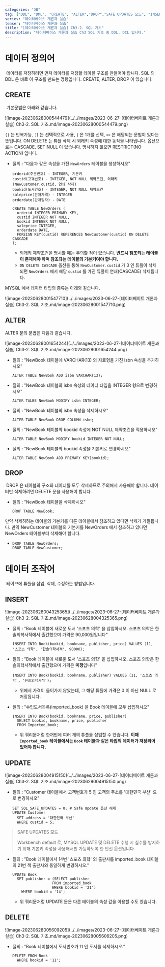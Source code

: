 ```yaml
---
categories: "DB"
tag: ["DDL", "DML", "CREATE", "ALTER","DROP","SAFE UPDATES 모드", "INSERT", "UPDATE", "DELETE"]
series: "데이터베이스 개론과 실습"
teaser: "데이터베이스 개론과 실습"
title: "[데이터베이스 개론과 실습] Ch3-2. SQL 기초"
description: "데이터베이스 개론과 실습 Ch3 SQL 기초 중 DDL, DCL 입니다."
---
```


# 데이터 정의어

​	데이터를 저장하려면 먼저 데이터를 저장할 테이블 구조를 만들어야 합니다. SQL 의 DDL 은 바로 이 구조를 만드는 명령입니다. CREATE, ALTER, DROP 이 있습니다.

## CREATE

​	기본문법은 아래와 같습니다.

![image-20230628000544479](../../images/2023-06-27-[데이터베이트 개론과 실습] Ch3-2. SQL 기초.md/image-20230628000544479.png)

`{}` 는 반복가능, `[]` 는 선택적으로 사용, `|` 은 1개를 선택, `<>` 은 해당되는 문법이 있다는 뜻입니다. ON DELETE 는 튜플 삭제 시 외래키 속성에 대한 동작을 나타냅니다. 옵션으로는 CASCADE, SET NULL 이 있습니다. 명시하지 않으면 RESTRICT(NO ACTION) 입니다.

- 질의 : "다음과 같은 속성을 가진 `NewOrders` 테이블을 생성하시오"

  ```
  orderid(주문번호) - INTEGER, 기본키
  custid(고객번호) - INTEGER, NOT NULL 제약조건, 외래키(NewCustomer.custid, 연쇄 삭제)
  bookid(도서번호) - INTEGER, NOT NULL 제약조건
  saleprice(판매가격) - INTEGER
  orderdate(판매일자) - DATE
  ```

  ```mysql
  CREATE TABLE NewOrders (
  	orderid INTEGER PRIMARY KEY,
  	custid INTEGER NOT NULL,
  	bookid INTEGER NOT NULL,
  	saleprice INTEGER,
  	orderdate DATE,
  	FOREIGN KEY(custid) REFERENCES NewCustomer(custid) ON DELETE CASCADE
  );
  ```

  - 외래키 제약조건을 명시할 때는 주의할 점이 있습니다. **반드시 참조되는 테이블이 존재해야 하며 참조되는 테이블의 기본키여야 합니다.**
  - `ON DELETE CASCADE` 옵션을 통해 `NewCustomer.custid` 가 3 인 튜플이 삭제되면 `NewOrders` 에서 해당 `custid` 를 가진 튜플이 연쇄(CASCADE) 삭제됩니다.

MYSQL 에서 데이터 타입의 종류는 아래와 같습니다.

![image-20230628001547710](../../images/2023-06-27-[데이터베이트 개론과 실습] Ch3-2. SQL 기초.md/image-20230628001547710.png)

## ALTER

ALTER 문의 문법은 다음과 같습니다.

![image-20230628001654244](../../images/2023-06-27-[데이터베이트 개론과 실습] Ch3-2. SQL 기초.md/image-20230628001654244.png)

- 질의 : "NewBook 테이블에 VARCHAR(13) 의 자료형을 가진 isbn 속성을 추가하시오"

  ```mysql
  ALTER TABLE NewBook ADD isbn VARCHAR(13);
  ```

- 질의 : "NewBook 테이블의 isbn 속성의 데이터 타입을 INTEGER 형으로 변경하시오"

  ```mysql
  ALTER TALBE NewBook MODIFY isbn INTEGER;
  ```

- 질의 : "NewBook 테이블의 isbn 속성을 삭제하시오"

  ```mysql
  ALTER TABLE NewBook DROP COLUMN isbn;
  ```

- 질의 : "NewBook 테이블의 bookid 속성에 NOT NULL 제약조건을 적용하시오"

  ```mysql
  ALTER TABLE NewBook MODIFY bookid INTEGER NOT NULL;
  ```

- 질의 : "NewBook 테이블의 bookid 속성을 기본키로 변경하시오"

  ```mysql
  ALTER TABLE NewBook ADD PRIMARY KEY(bookid);
  ```

## DROP

​	DROP 은 테이블의 구조와 데이터를 모두 삭제하므로 주의해서 사용해야 합니다. 데이터만 삭제하려면 DELETE 문을 사용해야 합니다.

- 질의 : "NewBook 테이블을 삭제하시오"

  ```mysql
  DROP TABLE NewBook;
  ```

만약 삭제하려는 테이블의 기본키를 다른 테이블에서 참조하고 있다면 삭제가 거절됩니다. 만약 NewCustomer 테이블의 기본키를 NewOrders 에서 참조하고 있다면 NewOrders 테이블부터 삭제해야 합니다.

- ```mysql
  DROP TABLE NewOrders;
  DROP TABLE NewCustomer;
  ```

# 데이터 조작어

​	테이브에 튜플을 삽입, 삭제, 수정하는 방법입니다.

## INSERT

![image-20230628004325365](../../images/2023-06-27-[데이터베이트 개론과 실습] Ch3-2. SQL 기초.md/image-20230628004325365.png)

- 질의 : "Book 테이블에 새로운 도서 '스포츠 의학' 을 삽입하시오. 스포츠 의학은 한솔의학서적에서 출간했으며 가격은 90,000원입니다"

  ```mysql
  INSERT INTO Book(bookid, bookname, publisher, price) VALUES (11, '스포츠 의학', '한솔의학서적', 90000);
  ```

- 질의 : "Book 테이블에 새로운 도서 '스포츠 의학' 을 삽입하시오. 스포츠 의학은 한솔의학서적에서 출간했으며 가격은 **미정**입니다"

  ```mysql
  INSERT INTO Book(bookid, bookname, publisher) VALUES (11, '스포츠 의학', '한솔의학서적');
  ```

  - 위에서 가격이 들어가지 않았는데, 그 해당 튜플에 가격은 0 이 아닌 NULL 로 저장됩니다.

- 질의 : "수입도서목록(Imported_book) 을 Book 테이블에 모두 삽입하시오"

  ```mysql
  INSERT INTO Book(bookid, bookname, price, publisher) 
  	SELECT bookid, bookname, price, publisher
  	FROM Imported_book;
  ```

  - 위 쿼리문처럼 한꺼번에 여러 개의 튜플을 삽입할 수 있습니다. **이때 `Imported_book` 테이블에서는 `Book` 테이블과 같은 타입의 데이터가 저장되어 있어야 합니다.**

## UPDATE

![image-20230628004915150](../../images/2023-06-27-[데이터베이트 개론과 실습] Ch3-2. SQL 기초.md/image-20230628004915150.png)

- 질의 : "Customer 테이블에서 고객번호가 5 인 고객의 주소를 '대한민국 부산' 으로 변경하시오"

  ```mysql
  SET SQL_SAFE_UPDATES = 0; # Safe Update 옵션 해제
  UPDATE Customer
  	SET address = '대한민국 부산'
  	WHERE custid = 5;
  ```

> SAFE UPDATES 모드
>
> Workbench default 로, MYSQL UPDATE 및 DELETE 수행 시 실수를 방지하기 위해 기본키 속성을 사용해서만 가능하도록 한 안전 옵션입니다.

- 질의 : "Book 테이블에서 14번 '스포츠 의학' 의 출판사를 imported_book 테이블의 21번 책 출판사와 동일하게 변경하시오."

  ```mysql
  UPDATE Book
  	SET publisher = (SELECT publisher
  					FROM imported_book
  					WHERE bookid = '21')
      WHERE bookid = '14';
  ```

  - 위 쿼리문처럼 UPDATE 문은 다른 테이블의 속성 값을 이용할 수도 있습니다.

## DELETE

![image-20230628005609205](../../images/2023-06-27-[데이터베이트 개론과 실습] Ch3-2. SQL 기초.md/image-20230628005609205.png)

- 질의 : "Book 테이블에서 도서번호가 11 인 도서를 삭제하시오."

  ```mysql
  DELETE FROM Book
  	WHERE bookid = '11';
  ```

  
